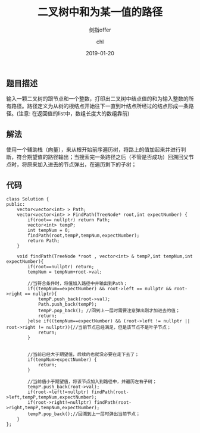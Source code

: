 ﻿---
layout:     post
title:      "二叉树中和为某一值的路径"
subtitle:   "剑指offer"
date:       2019-01-20
author:     "chl"
header-img: "/img/jzoffer.jpg"
tags:
    - 剑指offer
    - 算法
    - 数据结构
--- 

## 题目描述
输入一颗二叉树的跟节点和一个整数，打印出二叉树中结点值的和为输入整数的所有路径。路径定义为从树的根结点开始往下一直到叶结点所经过的结点形成一条路径。(注意: 在返回值的list中，数组长度大的数组靠前)

## 解法 
使用一个辅助栈（向量），来从根开始前序遍历树，将路上的值加起来并进行判断，符合期望值的路径输出；当搜索完一条路径之后（不管是否成功）回溯回父节点时，将原来加入进去的节点弹出，在遍历剩下的子树；

## 代码
```
class Solution {
public:
    vector<vector<int> > Path;
    vector<vector<int> > FindPath(TreeNode* root,int expectNumber) {
        if(root== nullptr) return Path;
        vector<int> tempP;
        int tempNum = 0;
        findPath(root,tempP,tempNum,expectNumber);
        return Path;
    }
    
    void findPath(TreeNode *root , vector<int> & tempP,int tempNum,int expectNumber){
        if(root==nullptr) return;
        tempNum = tempNum+root->val;
        
        //当符合条件时，将值加入路径中并输出到Path；
        if((tempNum==expectNumber) && root->left == nullptr && root->right == nullptr){
            tempP.push_back(root->val);
            Path.push_back(tempP);
            tempP.pop_back(); //回到上一层时需要注意弹出刚才加进去的值；
            return;
        }else if((tempNum==expectNumber) && (root->left != nullptr || root->right != nullptr)){//当前节点已经满足，但是该节点不是叶子节点；
            return;
        }
         
        
        //当前已经大于期望值，后续的也就没必要在走下去了；
        if(tempNum>expectNumber) {
            return; 
        }
        
        //当前值小于期望值，将该节点加入到路径中，并遍历左右子树；
        tempP.push_back(root->val);
        if(root->left!=nullptr) findPath(root->left,tempP,tempNum,expectNumber);
        if(root->right!=nullptr) findPath(root->right,tempP,tempNum,expectNumber);
        tempP.pop_back();//回溯到上一层时弹出当前节点；
    }
};
``` 